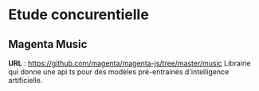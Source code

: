 # Etude concurentielle

## Magenta Music
**URL** : https://github.com/magenta/magenta-js/tree/master/music
Librairie qui donne une api ts pour des modèles pré-entrainés d'intelligence artificielle.



